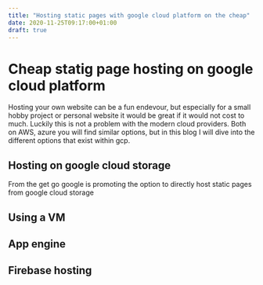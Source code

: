 ```yaml
---
title: "Hosting static pages with google cloud platform on the cheap"
date: 2020-11-25T09:17:00+01:00
draft: true
---
```

# Cheap statig page hosting on google cloud platform
Hosting your own website can be a fun endevour, but especially for a small hobby project or personal website it would be great if it would not cost to much. Luckily this is not a problem with the modern cloud providers. Both on AWS, azure you will find similar options, but in this blog I will dive into the different options that exist within gcp.

## Hosting on google cloud storage
From the get go google is promoting the option to directly host static pages from google cloud storage

## Using a VM

## App engine

## Firebase hosting